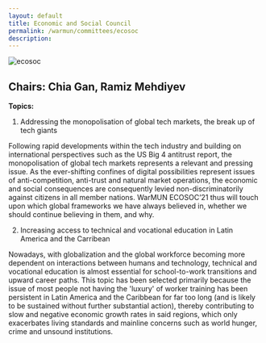```yaml
---
layout: default
title: Economic and Social Council
permalink: /warmun/committees/ecosoc
description:
---
```

![ecosoc](https://user-images.githubusercontent.com/55463665/138573721-f58ba169-2b0f-40ee-8524-397692d70660.jpg)
## Chairs: Chia Gan, Ramiz Mehdiyev
<b>Topics:</b>
<br>
  1. Addressing the monopolisation of global tech markets, the break up of tech giants

Following rapid developments within the tech industry and building on international perspectives such as the US Big 4 antitrust report, the monopolisation of global tech markets represents a relevant and pressing issue. As the ever-shifting confines of digital possibilities represent issues of anti-competition, anti-trust and natural market operations, the economic and social consequences are consequently levied non-discriminatorily against citizens in all member nations. WarMUN ECOSOC’21 thus will touch upon which global frameworks we have always believed in, whether we should continue believing in them, and why.

  2. Increasing access to technical and vocational education in Latin America and the Carribean

Nowadays, with globalization and the global workforce becoming more dependent on interactions between humans and technology, technical and vocational education is almost essential for school-to-work transitions and upward career paths. This topic has been selected primarily because the issue of most people not having the 'luxury' of worker training has been persistent in Latin America and the Caribbean for far too long (and is likely to be sustained without further substantial action), thereby contributing to slow and negative economic growth rates in said regions, which only exacerbates living standards and mainline concerns such as world hunger, crime and unsound institutions.
